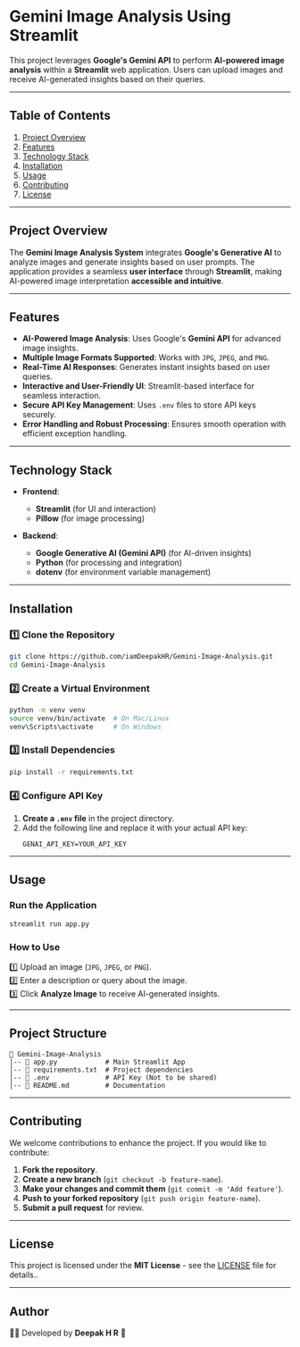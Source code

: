 # **Gemini Image Analysis Using Streamlit**

This project leverages **Google's Gemini API** to perform **AI-powered image analysis** within a **Streamlit** web application. Users can upload images and receive AI-generated insights based on their queries.

---

## **Table of Contents**
1. [Project Overview](#project-overview)
2. [Features](#features)
3. [Technology Stack](#technology-stack)
4. [Installation](#installation)
5. [Usage](#usage)
6. [Contributing](#contributing)
7. [License](#license)

---

## **Project Overview**

The **Gemini Image Analysis System** integrates **Google's Generative AI** to analyze images and generate insights based on user prompts. The application provides a seamless **user interface** through **Streamlit**, making AI-powered image interpretation **accessible and intuitive**.

---

## **Features**

- **AI-Powered Image Analysis**: Uses Google's **Gemini API** for advanced image insights.
- **Multiple Image Formats Supported**: Works with `JPG`, `JPEG`, and `PNG`.
- **Real-Time AI Responses**: Generates instant insights based on user queries.
- **Interactive and User-Friendly UI**: Streamlit-based interface for seamless interaction.
- **Secure API Key Management**: Uses `.env` files to store API keys securely.
- **Error Handling and Robust Processing**: Ensures smooth operation with efficient exception handling.

---

## **Technology Stack**

- **Frontend**:
  - **Streamlit** (for UI and interaction)
  - **Pillow** (for image processing)
  
- **Backend**:
  - **Google Generative AI (Gemini API)** (for AI-driven insights)
  - **Python** (for processing and integration)
  - **dotenv** (for environment variable management)

---

## **Installation**

### **1️⃣ Clone the Repository**
```bash
git clone https://github.com/iamDeepakHR/Gemini-Image-Analysis.git
cd Gemini-Image-Analysis
```

### **2️⃣ Create a Virtual Environment**
```bash
python -m venv venv
source venv/bin/activate  # On Mac/Linux
venv\Scripts\activate     # On Windows
```

### **3️⃣ Install Dependencies**
```bash
pip install -r requirements.txt
```

### **4️⃣ Configure API Key**
1. **Create a `.env` file** in the project directory.
2. Add the following line and replace it with your actual API key:
   ```
   GENAI_API_KEY=YOUR_API_KEY
   ```

---

## **Usage**

### **Run the Application**
```bash
streamlit run app.py
```

### **How to Use**
1️⃣ Upload an image (`JPG`, `JPEG`, or `PNG`).  
2️⃣ Enter a description or query about the image.  
3️⃣ Click **Analyze Image** to receive AI-generated insights.  

---

## **Project Structure**
```
📂 Gemini-Image-Analysis
│-- 📜 app.py            # Main Streamlit App
│-- 📜 requirements.txt  # Project dependencies
│-- 📜 .env              # API Key (Not to be shared)
│-- 📜 README.md         # Documentation
```

---

## **Contributing**
We welcome contributions to enhance the project. If you would like to contribute:

1. **Fork the repository**.
2. **Create a new branch** (`git checkout -b feature-name`).
3. **Make your changes and commit them** (`git commit -m 'Add feature'`).
4. **Push to your forked repository** (`git push origin feature-name`).
5. **Submit a pull request** for review.

---

## **License**
This project is licensed under the **MIT License** - see the [LICENSE](LICENSE) file for details..

---

## **Author**
👨‍💻 Developed by **Deepak H R** 🚀

